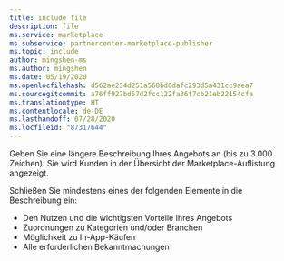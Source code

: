 ```yaml
---
title: include file
description: file
ms.service: marketplace
ms.subservice: partnercenter-marketplace-publisher
ms.topic: include
author: mingshen-ms
ms.author: mingshen
ms.date: 05/19/2020
ms.openlocfilehash: d562ae234d251a568bd6dafc293d5a431cc9aea7
ms.sourcegitcommit: a76ff927bd57d2fcc122fa36f7cb21eb22154cfa
ms.translationtype: HT
ms.contentlocale: de-DE
ms.lasthandoff: 07/28/2020
ms.locfileid: "87317644"
---
```

Geben Sie eine längere Beschreibung Ihres Angebots an (bis zu 3.000 Zeichen). Sie wird Kunden in der Übersicht der Marketplace-Auflistung angezeigt.

Schließen Sie mindestens eines der folgenden Elemente in die Beschreibung ein:

- Den Nutzen und die wichtigsten Vorteile Ihres Angebots
- Zuordnungen zu Kategorien und/oder Branchen
- Möglichkeit zu In-App-Käufen
- Alle erforderlichen Bekanntmachungen
